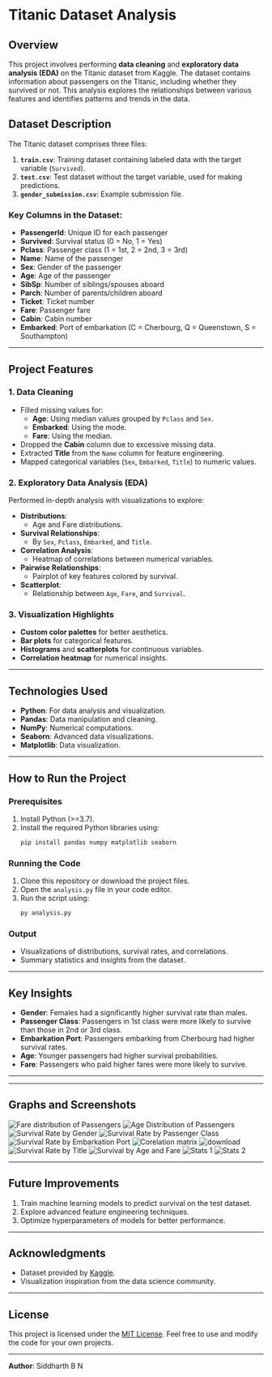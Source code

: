 # Titanic Dataset Analysis

## Overview
This project involves performing **data cleaning** and **exploratory data analysis (EDA)** on the Titanic dataset from Kaggle. The dataset contains information about passengers on the Titanic, including whether they survived or not. This analysis explores the relationships between various features and identifies patterns and trends in the data.

## Dataset Description
The Titanic dataset comprises three files:
1. **`train.csv`**: Training dataset containing labeled data with the target variable (`Survived`).
2. **`test.csv`**: Test dataset without the target variable, used for making predictions.
3. **`gender_submission.csv`**: Example submission file.

### Key Columns in the Dataset:
- **PassengerId**: Unique ID for each passenger
- **Survived**: Survival status (0 = No, 1 = Yes)
- **Pclass**: Passenger class (1 = 1st, 2 = 2nd, 3 = 3rd)
- **Name**: Name of the passenger
- **Sex**: Gender of the passenger
- **Age**: Age of the passenger
- **SibSp**: Number of siblings/spouses aboard
- **Parch**: Number of parents/children aboard
- **Ticket**: Ticket number
- **Fare**: Passenger fare
- **Cabin**: Cabin number
- **Embarked**: Port of embarkation (C = Cherbourg, Q = Queenstown, S = Southampton)

---

## Project Features

### 1. Data Cleaning
- Filled missing values for:
  - **Age**: Using median values grouped by `Pclass` and `Sex`.
  - **Embarked**: Using the mode.
  - **Fare**: Using the median.
- Dropped the **Cabin** column due to excessive missing data.
- Extracted **Title** from the `Name` column for feature engineering.
- Mapped categorical variables (`Sex`, `Embarked`, `Title`) to numeric values.

### 2. Exploratory Data Analysis (EDA)
Performed in-depth analysis with visualizations to explore:
- **Distributions**:
  - Age and Fare distributions.
- **Survival Relationships**:
  - By `Sex`, `Pclass`, `Embarked`, and `Title`.
- **Correlation Analysis**:
  - Heatmap of correlations between numerical variables.
- **Pairwise Relationships**:
  - Pairplot of key features colored by survival.
- **Scatterplot**:
  - Relationship between `Age`, `Fare`, and `Survival`.

### 3. Visualization Highlights
- **Custom color palettes** for better aesthetics.
- **Bar plots** for categorical features.
- **Histograms** and **scatterplots** for continuous variables.
- **Correlation heatmap** for numerical insights.

---

## Technologies Used
- **Python**: For data analysis and visualization.
- **Pandas**: Data manipulation and cleaning.
- **NumPy**: Numerical computations.
- **Seaborn**: Advanced data visualizations.
- **Matplotlib**: Data visualization.

---

## How to Run the Project

### Prerequisites
1. Install Python (>=3.7).
2. Install the required Python libraries using:
   ```bash
   pip install pandas numpy matplotlib seaborn
   ```

### Running the Code
1. Clone this repository or download the project files.
2. Open the `analysis.py` file in your code editor.
3. Run the script using:
   ```bash
   py analysis.py
   ```

### Output
- Visualizations of distributions, survival rates, and correlations.
- Summary statistics and insights from the dataset.

---

## Key Insights
- **Gender**: Females had a significantly higher survival rate than males.
- **Passenger Class**: Passengers in 1st class were more likely to survive than those in 2nd or 3rd class.
- **Embarkation Port**: Passengers embarking from Cherbourg had higher survival rates.
- **Age**: Younger passengers had higher survival probabilities.
- **Fare**: Passengers who paid higher fares were more likely to survive.

---

---
## Graphs and Screenshots
![Fare distribution of Passengers](Graphs_and_Screenshots/1.png)
![Age Distribution of Passengers](Graphs_and_Screenshots/2.png)
![Survival Rate by Gender](Graphs_and_Screenshots/3.png)
![Survival Rate by Passenger Class](Graphs_and_Screenshots/4.png)
![Survival Rate by Embarkation Port](Graphs_and_Screenshots/5.png)
![Corelation matrix](Graphs_and_Screenshots/6.png)
![download](Graphs_and_Screenshots/7.png)
![Survival Rate by Title](Graphs_and_Screenshots/8.png)
![Survival by Age and Fare](Graphs_and_Screenshots/9.png)
![Stats 1](Graphs_and_Screenshots/10.jpg)
![Stats 2](Graphs_and_Screenshots/11.jpg)

---

## Future Improvements
1. Train machine learning models to predict survival on the test dataset.
2. Explore advanced feature engineering techniques.
3. Optimize hyperparameters of models for better performance.

---

## Acknowledgments
- Dataset provided by [Kaggle](https://www.kaggle.com/c/titanic).
- Visualization inspiration from the data science community.

---

## License
This project is licensed under the [MIT License](LICENSE). Feel free to use and modify the code for your own projects.

---

**Author**: Siddharth B N  

